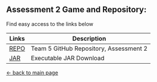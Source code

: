 ## Assessment 2 Game and Repository:
Find easy access to the links below

| Links                                | Description                       |
|--------------------------------------|-----------------------------------|
| [REPO](https://github.com/Runtime-Terrors-Team-5) | Team 5 GitHub Repository, Assessment 2|
| [JAR](/deliverables/PiazzaPanic1.jar)  | Executable JAR Download|

[← back to main page](/README.md)